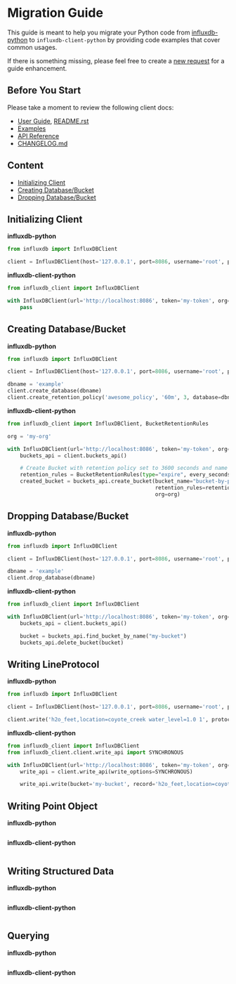 # Migration Guide

This guide is meant to help you migrate your Python code from [influxdb-python](https://github.com/influxdata/influxdb-python) to `influxdb-client-python` by providing code examples that cover common usages. 

If there is something missing, please feel free to create a [new request](https://github.com/influxdata/influxdb-client-python/issues/new?assignees=&labels=documentation&title=docs(migration%20guide):%20&template=feature_request.md) for a guide enhancement.

## Before You Start

Please take a moment to review the following client docs:

- [User Guide](https://influxdb-client.readthedocs.io/en/stable/usage.html), [README.rst](README.rst)
- [Examples](examples/README.md#examples)
- [API Reference](https://influxdb-client.readthedocs.io/en/stable/api.html)
- [CHANGELOG.md](CHANGELOG.md)

## Content

- [Initializing Client](#initializing-client)
- [Creating Database/Bucket](#creating-databasebucket)
- [Dropping Database/Bucket](#dropping-databasebucket)

## Initializing Client

**influxdb-python**

```python
from influxdb import InfluxDBClient

client = InfluxDBClient(host='127.0.0.1', port=8086, username='root', password='root', database='dbname')
```

**influxdb-client-python**

```python
from influxdb_client import InfluxDBClient

with InfluxDBClient(url='http://localhost:8086', token='my-token', org='my-org') as client:
    pass
```

## Creating Database/Bucket

**influxdb-python**

```python
from influxdb import InfluxDBClient

client = InfluxDBClient(host='127.0.0.1', port=8086, username='root', password='root', database='dbname')

dbname = 'example'
client.create_database(dbname)
client.create_retention_policy('awesome_policy', '60m', 3, database=dbname, default=True)
```

**influxdb-client-python**

```python
from influxdb_client import InfluxDBClient, BucketRetentionRules

org = 'my-org'

with InfluxDBClient(url='http://localhost:8086', token='my-token', org=org) as client:
    buckets_api = client.buckets_api()

    # Create Bucket with retention policy set to 3600 seconds and name "bucket-by-python"
    retention_rules = BucketRetentionRules(type="expire", every_seconds=3600)
    created_bucket = buckets_api.create_bucket(bucket_name="bucket-by-python",
                                               retention_rules=retention_rules,
                                               org=org)
```

## Dropping Database/Bucket

**influxdb-python**

```python
from influxdb import InfluxDBClient

client = InfluxDBClient(host='127.0.0.1', port=8086, username='root', password='root', database='dbname')

dbname = 'example'
client.drop_database(dbname)
```

**influxdb-client-python**

```python
from influxdb_client import InfluxDBClient

with InfluxDBClient(url='http://localhost:8086', token='my-token', org='my-org') as client:
    buckets_api = client.buckets_api()

    bucket = buckets_api.find_bucket_by_name("my-bucket")
    buckets_api.delete_bucket(bucket)
```

## Writing LineProtocol

**influxdb-python**

```python
from influxdb import InfluxDBClient

client = InfluxDBClient(host='127.0.0.1', port=8086, username='root', password='root', database='dbname')

client.write('h2o_feet,location=coyote_creek water_level=1.0 1', protocol='line')
```

**influxdb-client-python**

```python
from influxdb_client import InfluxDBClient
from influxdb_client.client.write_api import SYNCHRONOUS

with InfluxDBClient(url='http://localhost:8086', token='my-token', org='my-org') as client:
    write_api = client.write_api(write_options=SYNCHRONOUS)

    write_api.write(bucket='my-bucket', record='h2o_feet,location=coyote_creek water_level=1.0 1')
```

## Writing Point Object

**influxdb-python**

```python
```

**influxdb-client-python**

```python
```

## Writing Structured Data

**influxdb-python**

```python
```

**influxdb-client-python**

```python
```

## Querying

**influxdb-python**

```python
```

**influxdb-client-python**

```python
```
